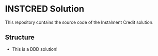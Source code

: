 # INSTCRED Solution

This repository contains the source code of the Instalment Credit solution.

## Structure

* This is a DDD solution!
